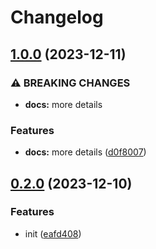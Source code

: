 # Changelog

## [1.0.0](https://github.com/Pilaton/eslint-eco/compare/next-v0.2.0...next-v1.0.0) (2023-12-11)


### ⚠ BREAKING CHANGES

* **docs:** more details

### Features

* **docs:** more details ([d0f8007](https://github.com/Pilaton/eslint-eco/commit/d0f8007ededc1e7246db9dd572f8c1cc17758150))

## [0.2.0](https://github.com/Pilaton/eslint-eco/compare/next-v0.1.0...next-v0.2.0) (2023-12-10)


### Features

* init ([eafd408](https://github.com/Pilaton/eslint-eco/commit/eafd40883f974a3dc2924c00ff38cda5b48ec32b))
